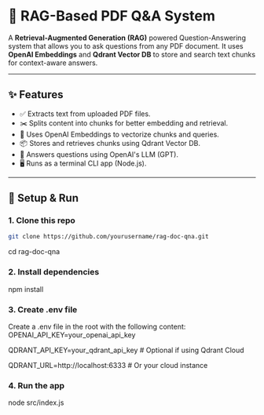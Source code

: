 # 📄 RAG-Based PDF Q&A System

A **Retrieval-Augmented Generation (RAG)** powered Question-Answering system that allows you to ask questions from any PDF document. It uses **OpenAI Embeddings** and **Qdrant Vector DB** to store and search text chunks for context-aware answers.

---

## ✨ Features

- ✅ Extracts text from uploaded PDF files.
- ✂️ Splits content into chunks for better embedding and retrieval.
- 🧠 Uses OpenAI Embeddings to vectorize chunks and queries.
- 📦 Stores and retrieves chunks using Qdrant Vector DB.
- 💬 Answers questions using OpenAI's LLM (GPT).
- 🖥️ Runs as a terminal CLI app (Node.js).

---

## 🚀 Setup & Run

### 1. Clone this repo

```bash
git clone https://github.com/yourusername/rag-doc-qna.git
```
cd rag-doc-qna

### 2. Install dependencies
npm install

### 3. Create .env file
Create a .env file in the root with the following content:
OPENAI_API_KEY=your_openai_api_key

QDRANT_API_KEY=your_qdrant_api_key     # Optional if using Qdrant Cloud

QDRANT_URL=http://localhost:6333       # Or your cloud instance

### 4. Run the app
node src/index.js
